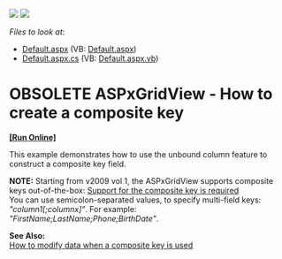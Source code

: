 <!-- default badges list -->
[![](https://img.shields.io/badge/Open_in_DevExpress_Support_Center-FF7200?style=flat-square&logo=DevExpress&logoColor=white)](https://supportcenter.devexpress.com/ticket/details/E50)
[![](https://img.shields.io/badge/📖_How_to_use_DevExpress_Examples-e9f6fc?style=flat-square)](https://docs.devexpress.com/GeneralInformation/403183)
<!-- default badges end -->
<!-- default file list -->
*Files to look at*:

* [Default.aspx](./CS/WebSite/Default.aspx) (VB: [Default.aspx](./VB/WebSite/Default.aspx))
* [Default.aspx.cs](./CS/WebSite/Default.aspx.cs) (VB: [Default.aspx.vb](./VB/WebSite/Default.aspx.vb))
<!-- default file list end -->
# OBSOLETE ASPxGridView - How to create a composite key
<!-- run online -->
**[[Run Online]](https://codecentral.devexpress.com/e50)**
<!-- run online end -->


<p>This example demonstrates how to use the unbound column feature to construct a composite key field.</p><p><strong>NOTE:</strong> Starting from v2009 vol 1, the ASPxGridView supports composite keys out-of-the-box: <a href="https://www.devexpress.com/Support/Center/p/AS16551">Support for the composite key is required</a><br />
You can use semicolon-separated values, to specify multi-field keys: <i>"column1[;columnx]"</i>. For example: <i>"FirstName;LastName;Phone;BirthDate"</i>.</p><p><strong>See Also:</strong><br />
<a href="https://www.devexpress.com/Support/Center/p/E100">How to modify data when a composite key is used</a></p>

<br/>


